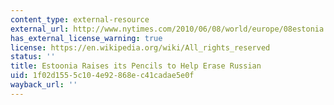 ```yaml
---
content_type: external-resource
external_url: http://www.nytimes.com/2010/06/08/world/europe/08estonia.html
has_external_license_warning: true
license: https://en.wikipedia.org/wiki/All_rights_reserved
status: ''
title: Estoonia Raises its Pencils to Help Erase Russian
uid: 1f02d155-5c10-4e92-868e-c41cadae5e0f
wayback_url: ''
---
```


